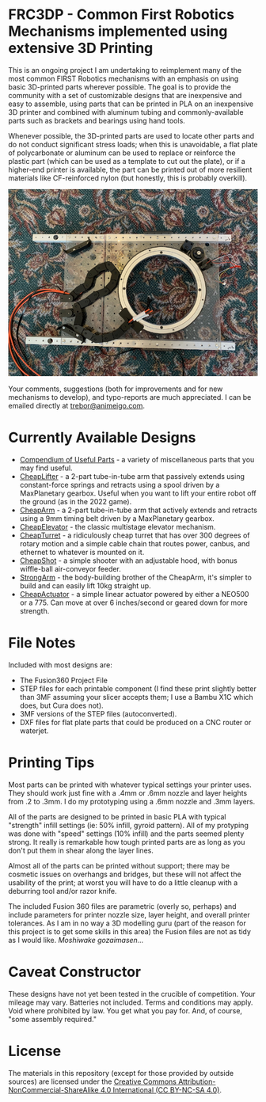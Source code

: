 # FRC3DP - Common First Robotics Mechanisms implemented using extensive 3D Printing

This is an ongoing project I am undertaking to reimplement many of the most common FIRST Robotics mechanisms
with an emphasis on using basic 3D-printed parts wherever possible. The goal is to provide the community with a set
of customizable designs that are inexpensive and easy to assemble, using parts that can be printed in PLA on an
inexpensive 3D printer and combined with aluminum tubing and commonly-available parts such as brackets and bearings using hand tools.

Whenever possible, the 3D-printed parts are used to locate other parts and do not conduct significant stress loads; when
this is unavoidable, a flat plate of polycarbonate or aluminum can be used to replace or reinforce the plastic part (which can be used
as a template to cut out the plate), or if a higher-end printer is available, the part can be printed out of more resilient materials
like CF-reinforced nylon (but honestly, this is probably overkill).

![](CheapTurret/Images/IMG_2400.jpg)

Your comments, suggestions (both for improvements and for new mechanisms to develop), and typo-reports are much appreciated. I can be emailed directly at trebor@animeigo.com.

# Currently Available Designs

* [Compendium of Useful Parts](Useful/Useful.md) - a variety of miscellaneous parts that you may find useful.
* [CheapLifter](CheapLifter/CheapLifter.md) - a 2-part tube-in-tube arm that passively extends using constant-force springs and retracts using a spool driven by a MaxPlanetary gearbox. Useful when you want to lift your entire robot off the ground (as in the 2022 game).
* [CheapArm](CheapArm/CheapArm.md) - a 2-part tube-in-tube arm that actively extends and retracts using a 9mm timing belt driven by a MaxPlanetary gearbox.
* [CheapElevator](CheapElevator/CheapElevator.md) - the classic multistage elevator mechanism. 
* [CheapTurret](CheapTurret/CheapTurret.md) - a ridiculously cheap turret that has over 300 degrees of rotary motion and a simple cable chain that routes power, canbus, and ethernet to whatever is mounted on it.
* [CheapShot](CheapShot/CheapShot.md) - a simple shooter with an adjustable hood, with bonus wiffle-ball air-conveyor feeder.
* [StrongArm](StrongArm/StrongArm.md) - the body-building brother of the CheapArm, it's simpler to build and can easily lift 10kg straight up.
* [CheapActuator](CheapActuator/CheapActuator.md) - a simple linear actuator powered by either a NEO500 or a 775. Can move at over 6 inches/second or geared down for more strength.

# File Notes

Included with most designs are:

* The Fusion360 Project File
* STEP files for each printable component (I find these print slightly better than 3MF assuming your slicer accepts them; I use a Bambu X1C which does, but Cura does not).
* 3MF versions of the STEP files (autoconverted).
* DXF files for flat plate parts that could be produced on a CNC router or waterjet.

# Printing Tips

Most parts can be printed with whatever typical settings your printer uses. They should work just fine with a .4mm or .6mm nozzle and layer heights from .2 to .3mm. I do my prototyping using a .6mm nozzle and .3mm layers.

All of the parts are designed to be printed in basic PLA with typical "strength" infill settings (ie: 50% infill, gyroid pattern). All of my protyping was done with "speed" settings (10% infill) and the parts seemed plenty strong. It really is remarkable how tough printed parts are as long as you don't put them in shear along the layer lines.

Almost all of the parts can be printed without support; there may be cosmetic issues on overhangs and bridges, but these will not affect the usability of the print; at worst you will have to do a little cleanup with a deburring tool and/or razor knife.

The included Fusion 360 files are parametric (overly so, perhaps) and include parameters for printer nozzle size, layer height, and overall printer tolerances. As I am in no way a 3D modelling guru (part of the reason for this project is to get some skills in this area) the Fusion files are not as tidy as I would like. *Moshiwake gozaimasen...*

# Caveat Constructor

These designs have not yet been tested in the crucible of competition. Your mileage may vary. Batteries not included. Terms and conditions may apply. Void where prohibited by law. You get what you pay for. And, of course, "some assembly required."

# License

The materials in this repository (except for those provided by outside sources) are licensed under the [Creative Commons Attribution-NonCommercial-ShareAlike 4.0 International (CC BY-NC-SA 4.0)](https://creativecommons.org/licenses/by-nc-sa/4.0/).
